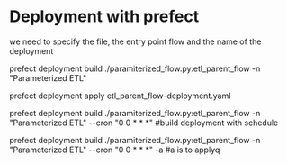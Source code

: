 # Deployment with prefect
we need to specify the file, the entry point flow and the name of the deployment

prefect deployment build ./paramiterized_flow.py:etl_parent_flow -n "Parameterized ETL"

 prefect deployment apply etl_parent_flow-deployment.yaml

prefect deployment build ./paramiterized_flow.py:etl_parent_flow -n "Parameterized ETL" --cron "0 0 * * *"   #build deployment with schedule

prefect deployment build ./paramiterized_flow.py:etl_parent_flow -n "Parameterized ETL" --cron "0 0 * * *" -a #a is to applyq
